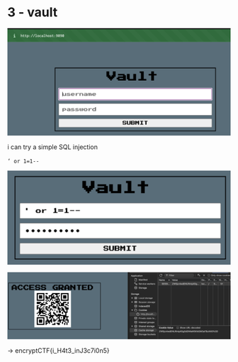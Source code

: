 # 3 - vault

![image.png](3%20-%20vault%2013d5d651afc2809eb5d2ce1e9ef93b4b/image.png)

i can try a simple SQL injection

`‘ or 1=1--`

![image.png](3%20-%20vault%2013d5d651afc2809eb5d2ce1e9ef93b4b/image%201.png)

![image.png](3%20-%20vault%2013d5d651afc2809eb5d2ce1e9ef93b4b/image%202.png)

→ encryptCTF{i_H4t3_inJ3c7i0n5}